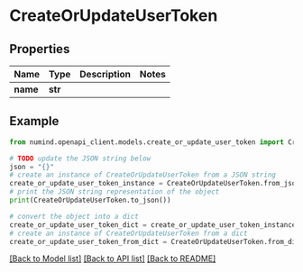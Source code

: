 # CreateOrUpdateUserToken


## Properties

Name | Type | Description | Notes
------------ | ------------- | ------------- | -------------
**name** | **str** |  | 

## Example

```python
from numind.openapi_client.models.create_or_update_user_token import CreateOrUpdateUserToken

# TODO update the JSON string below
json = "{}"
# create an instance of CreateOrUpdateUserToken from a JSON string
create_or_update_user_token_instance = CreateOrUpdateUserToken.from_json(json)
# print the JSON string representation of the object
print(CreateOrUpdateUserToken.to_json())

# convert the object into a dict
create_or_update_user_token_dict = create_or_update_user_token_instance.to_dict()
# create an instance of CreateOrUpdateUserToken from a dict
create_or_update_user_token_from_dict = CreateOrUpdateUserToken.from_dict(create_or_update_user_token_dict)
```
[[Back to Model list]](../README.md#documentation-for-models) [[Back to API list]](../README.md#documentation-for-api-endpoints) [[Back to README]](../README.md)


